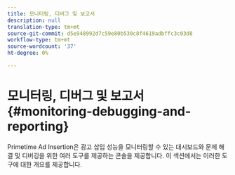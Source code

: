 ```yaml
---
title: 모니터링, 디버그 및 보고서
description: null
translation-type: tm+mt
source-git-commit: d5e948992d7c59e80b530c8f4619adbffc3c03d8
workflow-type: tm+mt
source-wordcount: '37'
ht-degree: 0%

---
```



# 모니터링, 디버그 및 보고서 {#monitoring-debugging-and-reporting}

Primetime Ad Insertion은 광고 삽입 성능을 모니터링할 수 있는 대시보드와 문제 해결 및 디버깅을 위한 여러 도구를 제공하는 콘솔을 제공합니다. 이 섹션에서는 이러한 도구에 대한 개요를 제공합니다.
